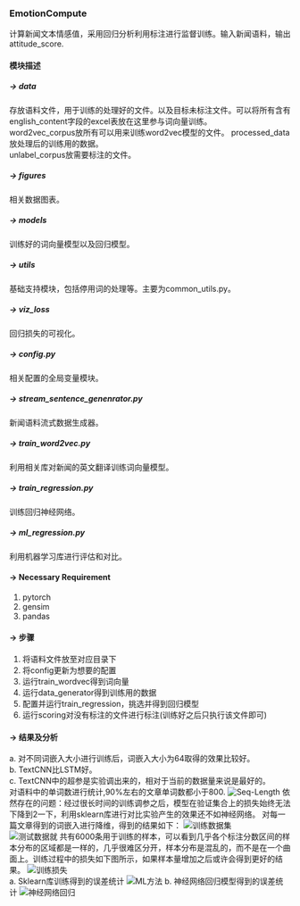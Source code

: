 ### EmotionCompute
计算新闻文本情感值，采用回归分析利用标注进行监督训练。输入新闻语料，输出attitude_score.

#### 模块描述
##### -> data
存放语料文件，用于训练的处理好的文件。以及目标未标注文件。可以将所有含有english_content字段的excel表放在这里参与词向量训练。  
word2vec_corpus放所有可以用来训练word2vec模型的文件。
processed_data放处理后的训练用的数据。  
unlabel_corpus放需要标注的文件。

##### -> figures
相关数据图表。
##### -> models
训练好的词向量模型以及回归模型。
##### -> utils
基础支持模块，包括停用词的处理等。主要为common_utils.py。
##### -> viz_loss
回归损失的可视化。
##### -> config.py
相关配置的全局变量模块。
##### -> stream_sentence_genenrator.py
新闻语料流式数据生成器。
##### -> train_word2vec.py
利用相关库对新闻的英文翻译训练词向量模型。
##### -> train_regression.py
训练回归神经网络。
##### -> ml_regression.py
利用机器学习库进行评估和对比。

#### -> Necessary Requirement
1. pytorch
2. gensim
3. pandas

#### -> 步骤
1. 将语料文件放至对应目录下
2. 将config更新为想要的配置
3. 运行train_wordvec得到词向量
4. 运行data_generator得到训练用的数据
5. 配置并运行train_regression，挑选并得到回归模型
6. 运行scoring对没有标注的文件进行标注(训练好之后只执行该文件即可)

#### -> 结果及分析
a. 对不同词嵌入大小进行训练后，词嵌入大小为64取得的效果比较好。  
b. TextCNN比LSTM好。  
c. TextCNN中的超参是实验调出来的，相对于当前的数据量来说是最好的。  
对语料中的单词数进行统计,90%左右的文章单词数都小于800.
![Seq-Length](./figures/words_length.png)
依然存在的问题：经过很长时间的训练调参之后，模型在验证集合上的损失始终无法下降到2一下，利用sklearn库进行对比实验产生的效果还不如神经网络。
对每一篇文章得到的词嵌入进行降维，得到的结果如下：
![训练数据集](./figures/myplot_tsne_train.png)  
![测试数据就](./figures/myplot-tsne_valid.png) 
共有6000条用于训练的样本，可以看到几乎各个标注分数区间的样本分布的区域都是一样的，几乎很难区分开，样本分布是混乱的，而不是在一个曲面上。训练过程中的损失如下图所示，如果样本量增加之后或许会得到更好的结果。
![训练损失](./figures/regression_loss.png)  
a. Sklearn库训练得到的误差统计
![ML方法](./figures/myplot-ml.png)
b. 神经网络回归模型得到的误差统计
![神经网络回归](./figures/regression_error.png)

